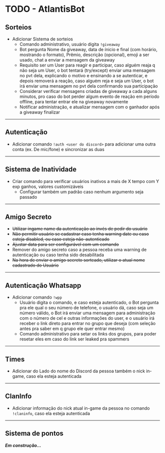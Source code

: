 # **TODO - AtlantisBot**

## **Sorteios**

- Adicionar Sistema de sorteios
  - Comando administrativo, usuário digita `!giveaway`
  - Bot pergunta Nome da giveaway, data de ínicio e final (com horário, mostrando o formato), Prêmio, descrição (opcional), emoji a ser usado, chat a enviar a mensagem da giveaway
  - Requisito ser um User para reagir e participar, caso alguém reaja q não seja um User, o bot tentará (try/except) enviar uma mensagem no pvt dela, explicando o motivo e ensinando a se autenticar, e depois removerá a reação, caso alguém reja e seja um User, o bot irá enviar uma mensagem no pvt dela confirmando sua participação
  - Considerar verificar mensagens criadas de giveaway a cada alguns minutos, pro caso do bot perder algum evento de reação em período offline, para tentar entrar ele na giveaway novamente
  - Notificar administração, e atualizar mensagem com o ganhador após a giveaway finalizar 

---

## **Autenticação**

- Adicionar comando `!auth <user do discord>` para adicionar uma outra conta (ex. De mic/fone) e sincronizar as duas

---

## **Sistema de Inatividade**

- Criar comando para verificar usuários inativos a mais de X tempo com Y exp ganhos, valores customizáveis
  - Configurar também um padrão caso nenhum argumento seja passado

---

## **Amigo Secreto**

- ~~Utilizar ingame name da autenticação ao invés de pedir do usuário~~
- ~~Não permitir usuário se cadastrar caso tenha warning date ou caso esteja disabled, ou caso esteja não-autenticado~~
- ~~Ajustar data para ser configurável com um comando~~
- Remover do amigo secreto caso a pessoa receba uma warning de autenticação ou caso tenha sido desabilitada
- ~~Na hora de enviar o amigo secreto sorteado, utilizar o atual nome cadastrado do Usuário~~

---

## Autenticação Whatsapp

- Adicionar comando `!wpp`
  - Usuário digita o comando, e caso esteja autenticado, o Bot pergunta pra ele qual o seu número de telefone, o usuário dá, caso seja um número válido, o Bot irá enviar uma mensagem para administração com o número de cel e outras informações do user, e o usuário irá receber o link direto para entrar no grupo que deseja (com seleção antes pra saber em q grupo ele quer entrar mesmo)
  - Comando administrativo para setar os links dos grupos, para poder resetar eles em caso do link ser leaked pra spammers

---

## Times

- Adicionar do Lado do nome do Discord da pessoa também o nick in-game, caso ela esteja autenticada

---

## ClanInfo

- Adicionar informação do nick atual in-game da pessoa no comando `!claninfo`, caso ela esteja autenticada

---

## Sistema de pontos

***Em construção...***